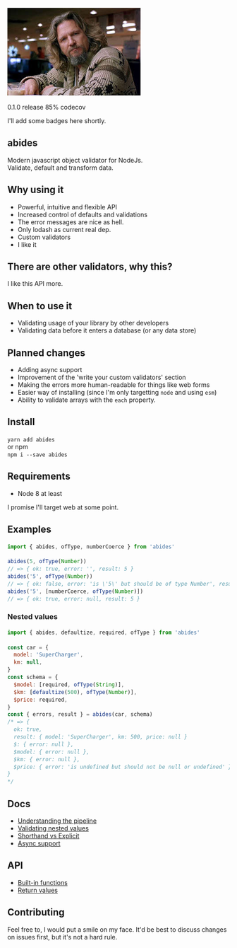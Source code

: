 ![the dude](media/the_dude.jpeg)

0.1.0 release
85% codecov

I'll add some badges here shortly.

## abides

Modern javascript object validator for NodeJs.  
Validate, default and transform data.

## Why using it

  * Powerful, intuitive and flexible API
  * Increased control of defaults and validations
  * The error messages are nice as hell.
  * Only lodash as current real dep.
  * Custom validators 
  * I like it

## There are other validators, why this?

I like this API more.

## When to use it

  * Validating usage of your library by other developers
  * Validating data before it enters a database (or any data store)

## Planned changes

  * Adding async support
  * Improvement of the 'write your custom validators' section
  * Making the errors more human-readable for things like web forms
  * Easier way of installing (since I'm only targetting `node` and using `esm`)
  * Ability to validate arrays with the `each` property.

## Install

`yarn add abides`  
or npm  
`npm i --save abides`  

## Requirements

* Node 8 at least

I promise I'll target web at some point.

## Examples

```javascript
import { abides, ofType, numberCoerce } from 'abides'

abides(5, ofType(Number))
// => { ok: true, error: '', result: 5 }
abides('5', ofType(Number))
// => { ok: false, error: 'is \'5\' but should be of type Number', result: '5' }
abides('5', [numberCoerce, ofType(Number)])
// => { ok: true, error: null, result: 5 }
```

### Nested values
```javascript
import { abides, defaultize, required, ofType } from 'abides'

const car = {
  model: 'SuperCharger',
  km: null,
}
const schema = {
  $model: [required, ofType(String)],
  $km: [defaultize(500), ofType(Number)],
  $price: required,
}
const { errors, result } = abides(car, schema)
/* => {
  ok: true,
  result: { model: 'SuperCharger', km: 500, price: null }
  $: { error: null },
  $model: { error: null },
  $km: { error: null },
  $price: { error: 'is undefined but should not be null or undefined' },
}
*/
```

## Docs

  * [Understanding the pipeline](./docs/pipeline.md)  
  * [Validating nested values](./docs/validating-nested-values.md)  
  * [Shorthand vs Explicit](./docs/shorthand-vs-explicit.md)  
  * [Async support](./docs/async-support.md)  

## API
  * [Built-in functions](./docs/built-in-functions.md)  
  * [Return values](./docs/return-values.md)  

## Contributing

Feel free to, I would put a smile on my face.
It'd be best to discuss changes on issues first, but it's not a hard rule.
